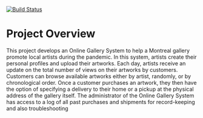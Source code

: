 [![Build Status](https://travis-ci.com/McGill-ECSE321-Fall2020/project-group-07.svg?token=uVygPvq8RcZYse4EpgeN&branch=master)](https://travis-ci.com/McGill-ECSE321-Fall2020/project-group-07)

# Project Overview
This project develops an Online Gallery System to help a Montreal gallery promote local artists during the pandemic. In this system, artists create their personal profiles and upload their artworks. Each day, artists receive an update on the total number of views on their artworks by customers. Customers can browse available artworks either by artist, randomly, or by chronological order. Once a customer purchases an artwork, they then have the option of specifying a delivery to their home or a pickup at the physical address of the gallery itself. The administrator of the Online Gallery System has access to a log of all past purchases and shipments for record-keeping and also troubleshooting
